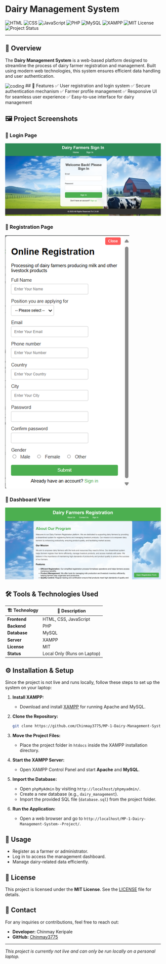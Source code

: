 # Dairy Management System

![HTML](https://img.shields.io/badge/Frontend-HTML-orange)
![CSS](https://img.shields.io/badge/Frontend-CSS-blue)
![JavaScript](https://img.shields.io/badge/Frontend-JavaScript-yellow)
![PHP](https://img.shields.io/badge/Backend-PHP-purple)
![MySQL](https://img.shields.io/badge/Database-MySQL-informational)
![XAMPP](https://img.shields.io/badge/Server-XAMPP-red)
![MIT License](https://img.shields.io/badge/License-MIT-green)
![Project Status](https://img.shields.io/badge/Status-Local%20Only-lightgrey)

---

## 🚀 Overview
The **Dairy Management System** is a web-based platform designed to streamline the process of dairy farmer registration and management. Built using modern web technologies, this system ensures efficient data handling and user authentication.

 <img align= "center" alt="coding" width="100" src="https://gifdb.com/images/high/cute-cow-animation-4ynlh9aqttv9umvb.webp">
## 🌟 Features
✅ User registration and login system  
✅ Secure authentication mechanism  
✅ Farmer profile management  
✅ Responsive UI for seamless user experience  
✅ Easy-to-use interface for dairy management  

## 🖼️ Project Screenshots
### 📌 Login Page
![Login Page](templates/Login_Page.png)

### 📌 Registration Page
![Registration Page](templates/Registeration_Page.png)

### 📌 Dashboard View
![Dashboard](templates/Dashboard_Page.png)

## 🛠 Tools & Technologies Used
| 🏗 Technology  | 📝 Description |
|------------|------------|
| **Frontend** | HTML, CSS, JavaScript |
| **Backend**  | PHP |
| **Database** | MySQL |
| **Server**   | XAMPP |
| **License**  | MIT |
| **Status**   | Local Only (Runs on Laptop) |

## ⚙️ Installation & Setup
Since the project is not live and runs locally, follow these steps to set up the system on your laptop:

1. **Install XAMPP:**
   - Download and install [XAMPP](https://www.apachefriends.org/index.html) for running Apache and MySQL.

2. **Clone the Repository:**
   ```sh
   git clone https://github.com/Chinmay3775/MP-1-Dairy-Management-System--Project.git
   ```

3. **Move the Project Files:**
   - Place the project folder in `htdocs` inside the XAMPP installation directory.

4. **Start the XAMPP Server:**
   - Open XAMPP Control Panel and start **Apache** and **MySQL**.

5. **Import the Database:**
   - Open `phpMyAdmin` by visiting `http://localhost/phpmyadmin/`.
   - Create a new database (e.g., `dairy_management`).
   - Import the provided SQL file (`database.sql`) from the project folder.

6. **Run the Application:**
   - Open a web browser and go to `http://localhost/MP-1-Dairy-Management-System--Project/`.

## 🎯 Usage
- Register as a farmer or administrator.
- Log in to access the management dashboard.
- Manage dairy-related data efficiently.

## 📜 License
This project is licensed under the **MIT License**. See the [LICENSE](LICENSE) file for details.

## 📩 Contact
For any inquiries or contributions, feel free to reach out:
- **Developer:** Chinmay Keripale
- **GitHub:** [Chinmay3775](https://github.com/Chinmay3775)

---
_This project is currently not live and can only be run locally on a personal laptop._

